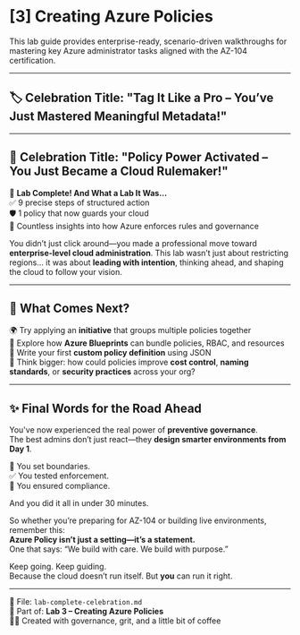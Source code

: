 # [3] Creating Azure Policies

This lab guide provides enterprise-ready, scenario-driven walkthroughs for mastering key Azure administrator tasks aligned with the AZ-104 certification.

---
## 🏷️ Celebration Title: **"Tag It Like a Pro – You’ve Just Mastered Meaningful Metadata!"**

---
## 🥳 Celebration Title: **"Policy Power Activated – You Just Became a Cloud Rulemaker!"**

🎉 **Lab Complete! And What a Lab It Was...**  
✅ 9 precise steps of structured action  
🛡️ 1 policy that now guards your cloud  
🔎 Countless insights into how Azure enforces rules and governance

You didn’t just click around—you made a professional move toward **enterprise-level cloud administration**. This lab wasn’t just about restricting regions… it was about **leading with intention**, thinking ahead, and shaping the cloud to follow your vision.

---

## 💭 What Comes Next?  
🌍 Try applying an **initiative** that groups multiple policies together  
🧱 Explore how **Azure Blueprints** can bundle policies, RBAC, and resources  
📑 Write your first **custom policy definition** using JSON  
🧠 Think bigger: how could policies improve **cost control**, **naming standards**, or **security practices** across your org?

---

## ✨ Final Words for the Road Ahead  
You've now experienced the real power of **preventive governance**.  
The best admins don’t just react—they **design smarter environments from Day 1**.

🔐 You set boundaries.  
✅ You tested enforcement.  
🚀 You ensured compliance.

And you did it all in under 30 minutes.

So whether you’re preparing for AZ-104 or building live environments, remember this:  
**Azure Policy isn’t just a setting—it’s a statement.**  
One that says: “We build with care. We build with purpose.”

Keep going. Keep guiding.  
Because the cloud doesn’t run itself. But **you** can run it right.

---

📘 File: `lab-complete-celebration.md`  
🧭 Part of: **Lab 3 – Creating Azure Policies**  
👨‍💻 Created with governance, grit, and a little bit of coffee
```
